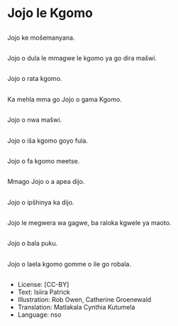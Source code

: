 # Jojo le Kgomo

##
Jojo ke mošemanyana.

##
Jojo o dula le mmagwe
le kgomo ya go dira
mašwi.

##
Jojo o rata kgomo.

##
Ka mehla mma go Jojo o
gama Kgomo.

##
Jojo o nwa mašwi.

##
Jojo o iša kgomo goyo
fula.

##
Jojo o fa kgomo meetse.

##
Mmago Jojo o a apea
dijo.

##
Jojo o ipšhinya ka dijo.

##
Jojo le megwera wa
gagwe, ba raloka
kgwele ya maoto.

##
Jojo o bala puku.

##
Jojo o laela kgomo
gomme o ile go robala.

##
* License: [CC-BY]
* Text: Isiira Patrick
* Illustration: Rob Owen, Catherine Groenewald
* Translation: Matlakala Cynthia Kutumela
* Language: nso
